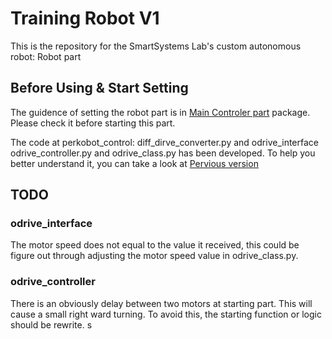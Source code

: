 # Training Robot V1

This is the repository for the SmartSystems Lab's custom autonomous robot: Robot part

## Before Using & Start Setting

The guidence of setting the robot part is in  [Main Controler part](https://github.com/jianshanglaoge/training_robot_ws) package. Please check it before starting this part.

The code at perkobot_control: diff_dirve_converter.py and odrive_interface odrive_controller.py and odrive_class.py has been developed. To help you better understand it, you can take a look at [Pervious version](https://github.com/NicoPowers/perkobot)

## TODO

### odrive_interface

The motor speed does not equal to the value it received, this could be figure out through adjusting the motor speed value in odrive_class.py.

### odrive_controller

There is an obviously delay between two motors at starting part. This will cause a small right ward turning. To avoid this, the starting function or logic should be rewrite. 
s
